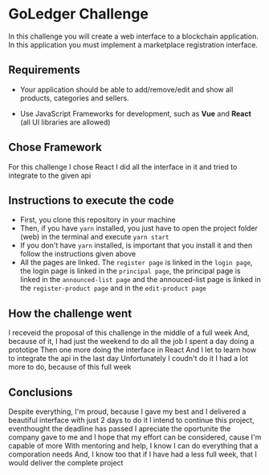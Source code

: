 # GoLedger Challenge

In this challenge you will create a web interface to a blockchain application. 
In this application you must implement a marketplace registration interface.

## Requirements

- Your application should be able to add/remove/edit and show all products, categories and sellers.

- Use JavaScript Frameworks for development, such as **Vue** and **React** (all UI libraries are allowed)

## Chose Framework

For this challenge I chose React
I did all the interface in it and tried to integrate to the given api

## Instructions to execute the code

- First, you clone this repository in your machine
- Then, if you have `yarn` installed, you just have to open the project folder (web) in the terminal and execute `yarn start`
- If you don't have `yarn` installed, is important that you install it and then follow the instructions given above
- All the pages are linked. The `register page` is linked in the `login page`, the login page is linked in the `principal page`, the principal page is linked in the `announced-list page` and the annouced-list page is linked in the `register-product page` and in the `edit-product page`

## How the challenge went

I receveid the proposal of this challenge in the middle of a full week
And, because of it, I had just the weekend to do all the job
I spent a day doing a prototipe
Then one more doing the interface in React
And I let to learn how to integrate the api in the last day
Unfortunately I coudn't do it
I had a lot more to do, because of this full week


## Conclusions

Despite everything, I'm proud, because I gave my best and I delivered a beautiful interface with just 2 days to do it
I intend to continue this project, eventhought the deadline has passed
I apreciate the oportunite the company gave to me and I hope that my effort can be considered, cause I'm capable of more
With mentoring and help, I know I can do everything that a comporation needs
And, I know too that if I have had a less full week, that I would deliver the complete project
